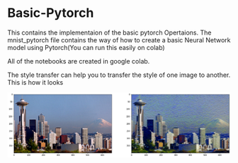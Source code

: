 # Basic-Pytorch

This contains the implementaion of the basic pytorch Opertaions.
The mnist_pytorch file contains the way of how to create a basic Neural Network model using Pytorch(You can run this easily on colab)

All of the notebooks are created in google colab.

The style transfer can help you to transfer the style of one image to another. This is how it looks

![](transfer.png)

